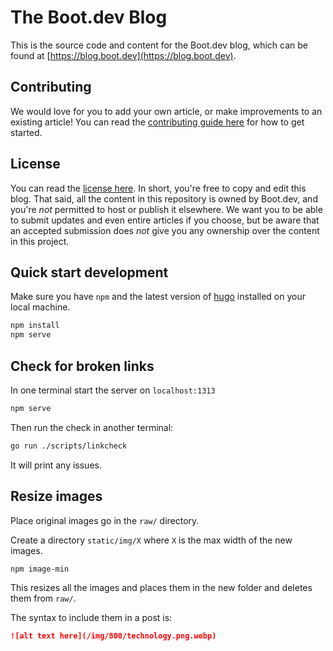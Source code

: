 # The Boot.dev Blog

This is the source code and content for the Boot.dev blog, which can be found at [https://blog.boot.dev](https://blog.boot.dev).

## Contributing

We would love for you to add your own article, or make improvements to an existing article! You can read the [contributing guide here](/CONTRIBUTING.md) for how to get started.

## License

You can read the [license here](/LICENSE). In short, you're free to copy and edit this blog. That said, all the content in this repository is owned by Boot.dev, and you're _not_ permitted to host or publish it elsewhere. We want you to be able to submit updates and even entire articles if you choose, but be aware that an accepted submission does _not_ give you any ownership over the content in this project.

## Quick start development

Make sure you have `npm` and the latest version of [hugo](https://gohugo.io/getting-started/installing/) installed on your local machine.

```bash
npm install
npm serve
```

## Check for broken links

In one terminal start the server on `localhost:1313`

```bash
npm serve
```

Then run the check in another terminal:

```bash
go run ./scripts/linkcheck
```

It will print any issues.

## Resize images

Place original images go in the `raw/` directory.

Create a directory `static/img/X` where `X` is the max width of the new images.

```bash
npm image-min
```

This resizes all the images and places them in the new folder and deletes them from `raw/`.

The syntax to include them in a post is:

```md
![alt text here](/img/800/technology.png.webp)
```
